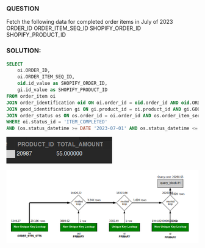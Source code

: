 ### QUESTION

Fetch the following data for completed order items in July of 2023
    ORDER_ID
    ORDER_ITEM_SEQ_ID
    SHOPIFY_ORDER_ID
    SHOPIFY_PRODUCT_ID


### SOLUTION:

```sql
SELECT
	oi.ORDER_ID,
	oi.ORDER_ITEM_SEQ_ID,
	oid.id_value as SHOPIFY_ORDER_ID,
	gi.id_value as SHOPIFY_PRODUCT_ID
FROM order_item oi 
JOIN order_identification oid ON oi.order_id = oid.order_id AND oid.ORDER_IDENTIFICATION_TYPE_ID = 'SHOPIFY_ORD_ID'
JOIN good_identification gi ON gi.product_id = oi.product_id AND gi.GOOD_IDENTIFICATION_TYPE_ID = 'SHOPIFY_PROD_ID'
JOIN order_status os ON os.order_id = oi.order_id AND os.order_item_seq_id = oi.order_item_seq_id AND os.status_id = 'ITEM_COMPLETED'
WHERE oi.status_id = 'ITEM_COMPLETED'
AND (os.status_datetime >= DATE '2023-07-01' AND os.status_datetime <= DATE '2023-08-01');
```

![Alt text](image.png)

![alt text](image-1.png)